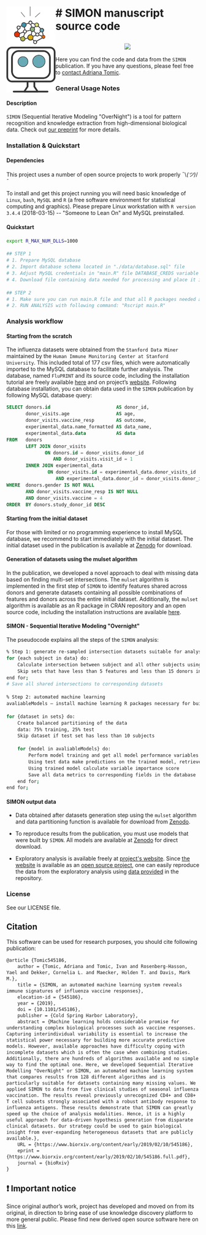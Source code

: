 <h1>

<img src="images/icon.png"
  width="128"
  style="float:left;"> \# SIMON manuscript source code
</h1>

<p align="center">
    <img src="http://unmaintained.tech/badge.svg">
</p>

Here you can find the code and data from the `SIMON` publication.
If you have any questions, please feel free to [contact Adriana Tomic](mailto:atomic@stanford.edu).

### General Usage Notes

#### Description
`SIMON` (Sequential Iterative Modeling "OverNight") is a tool for pattern recognition and knowledge extraction from high-dimensional biological data.
Check out [our preprint](https://www.biorxiv.org/content/10.1101/545186v1) for more details.


### Installation & Quickstart

#### Dependencies
This project uses a number of open source projects to work properly ¯\\_(ツ)_/¯

To install and get this project running you will need basic knowledge of `Linux`, `bash`, `MySQL` and `R` (a free software environment for statistical computing and graphics). Please prepare Linux workstation with `R version 3.4.4` (2018-03-15) -- "Someone to Lean On" and MySQL preinstalled.

#### Quickstart

```bash
export R_MAX_NUM_DLLS=1000

## STEP 1
# 1. Prepare MySQL database
# 2. Import database schema located in "./data/database.sql" file
# 3. Adjust MySQL credentials in "main.R" file DATABASE_CREDS variable
# 4. Download file containing data needed for processing and place it in ./data directory named as follows "data/data_transposed.csv"

## STEP 2
# 1. Make sure you can run main.R file and that all R packages needed are pre-installed (install machine learning R packages necessary for building models). Packages are defined in main.R file
# 2. RUN ANALYSIS with following command: "Rscript main.R"
```

### Analysis workflow

#### Starting from the scratch

The influenza datasets were obtained from the `Stanford Data Miner` maintained by the `Human Immune Monitoring Center at Stanford University`. 
This included total of 177 csv files, which were automatically imported to the MySQL database to facilitate further analysis. 
The database, named `FluPRINT` and its source code, including the installation tutorial are freely available [here](https://github.com/LogIN-/fluprint)
and on project’s [website](www.fluprint.com).
Following database installation, you can obtain data used in the `SIMON` publication by following MySQL database query:

```sql
SELECT donors.id                        AS donor_id,
       donor_visits.age                 AS age,
       donor_visits.vaccine_resp        AS outcome,
       experimental_data.name_formatted AS data_name,
       experimental_data.data           AS data
FROM   donors
       LEFT JOIN donor_visits
              ON donors.id = donor_visits.donor_id
                 AND donor_visits.visit_id = 1
       INNER JOIN experimental_data
               ON donor_visits.id = experimental_data.donor_visits_id
                  AND experimental_data.donor_id = donor_visits.donor_id
WHERE  donors.gender IS NOT NULL
       AND donor_visits.vaccine_resp IS NOT NULL
       AND donor_visits.vaccine = 4
ORDER  BY donors.study_donor_id DESC
```

#### Starting from the initial dataset

For those with limited or no programming experience to install MySQL database, we recommend to start immediately with the initial dataset. 
The initial dataset used in the publication is available at [Zenodo](https://zenodo.org/record/2578166#.XHWDibh7lPY) for download.

#### Generation of datasets using the mulset algorithm

In the publication, we developed a novel approach to deal with missing data based on finding multi-set intersections. 
The `mulset` algorithm is implemented in the first step of `SIMON` to identify features shared across donors and generate datasets containing all possible combinations of features and donors across the entire initial dataset. Additionally, the `mulset` algorithm is available as an R package in CRAN repository and an open source code, including the installation instructions are available [here](https://github.com/LogIN-/mulset). 

#### SIMON - Sequential Iterative Modeling "Overnight"

The pseudocode explains all the steps of the `SIMON` analysis:

```bash
% Step 1: generate re-sampled intersection datasets suitable for analysis 
for {each subject in data} do: 
	Calculate intersection between subject and all other subjects using mulset algorithm 
	Skip sets that have less than 5 features and less than 15 donors in common 
end for; 
# Save all shared intersections to corresponding datasets 
	
% Step 2: automated machine learning 
avaliableModels – install machine learning R packages necessary for building models (128 ML algorithms described in the manuscript, Supplementary Table S6) 

for {dataset in sets} do: 
	Create balanced partitioning of the data 
	data: 75% training, 25% test 
	Skip dataset if test set has less than 10 subjects 
	
	for {model in avaliableModels} do: 
		Perform model training and get all model performance variables 
		Using test data make predictions on the trained model, retrieve ROC from confusion matrix 
		Using trained model calculate variable importance score 
		Save all data metrics to corresponding fields in the database 
	end for; 
end for;
```
#### SIMON output data


* Data obtained after datasets generation step using the `mulset` algorithm and data partitioning function is available for download from [Zenodo](https://zenodo.org/record/2580414#.XHh1drh7lPY).

* To reproduce results from the publication, you must use models that were built by `SIMON`. All models are available at [Zenodo](https://zenodo.org/record/2580416#.XHiItLh7lPY) for direct download.

* Exploratory analysis is available freely at [project's website](www.fluprint.com). Since [the website](https://www.fluprint.com) is available as an [open source project](https://github.com/LogIN-/fluprint.com), one can easily reproduce the data from the exploratory analysis using [data provided](https://raw.githubusercontent.com/LogIN-/fluprint.com/master/static/data.json) in the repository.

### License
See our LICENSE file.


## Citation
This software can be used for research purposes, you should cite following publication:

```
@article {Tomic545186,
    author = {Tomic, Adriana and Tomic, Ivan and Rosenberg-Hasson, Yael and Dekker, Cornelia L. and Maecker, Holden T. and Davis, Mark M.},
    title = {SIMON, an automated machine learning system reveals immune signatures of influenza vaccine responses},
    elocation-id = {545186},
    year = {2019},
    doi = {10.1101/545186},
    publisher = {Cold Spring Harbor Laboratory},
    abstract = {Machine learning holds considerable promise for understanding complex biological processes such as vaccine responses. Capturing interindividual variability is essential to increase the statistical power necessary for building more accurate predictive models. However, available approaches have difficulty coping with incomplete datasets which is often the case when combining studies. Additionally, there are hundreds of algorithms available and no simple way to find the optimal one. Here, we developed Sequential Iterative Modelling "OverNight" or SIMON, an automated machine learning system that compares results from 128 different algorithms and is particularly suitable for datasets containing many missing values. We applied SIMON to data from five clinical studies of seasonal influenza vaccination. The results reveal previously unrecognized CD4+ and CD8+ T cell subsets strongly associated with a robust antibody response to influenza antigens. These results demonstrate that SIMON can greatly speed up the choice of analysis modalities. Hence, it is a highly useful approach for data-driven hypothesis generation from disparate clinical datasets. Our strategy could be used to gain biological insight from ever-expanding heterogeneous datasets that are publicly available.},
    URL = {https://www.biorxiv.org/content/early/2019/02/10/545186},
    eprint = {https://www.biorxiv.org/content/early/2019/02/10/545186.full.pdf},
    journal = {bioRxiv}
}
```

## :exclamation: Important notice
Since original author’s work, project has developed and moved on from its original, in direction to bring ease of use knowledge discovery platform to more general public. 
Please find new derived open source software here on this [link](https://github.com/genular/simon-frontend).

